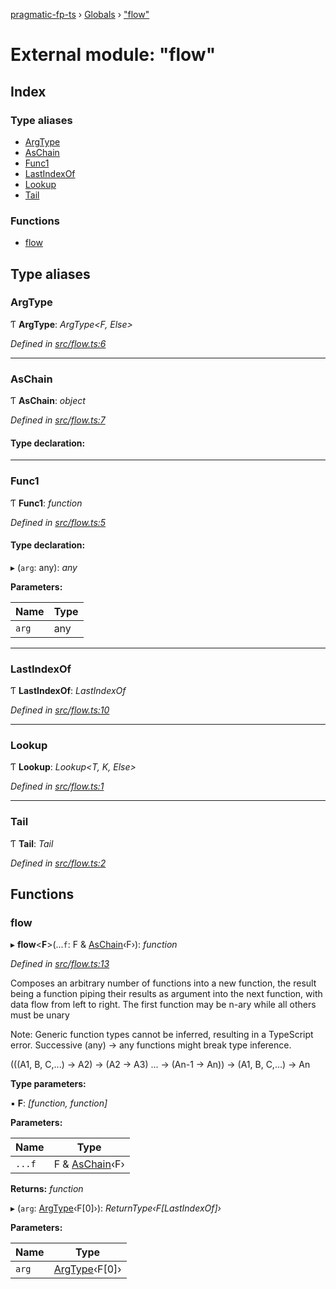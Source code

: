 [pragmatic-fp-ts](../README.md) › [Globals](../globals.md) › ["flow"](_flow_.md)

# External module: "flow"

## Index

### Type aliases

* [ArgType](_flow_.md#argtype)
* [AsChain](_flow_.md#aschain)
* [Func1](_flow_.md#func1)
* [LastIndexOf](_flow_.md#lastindexof)
* [Lookup](_flow_.md#lookup)
* [Tail](_flow_.md#tail)

### Functions

* [flow](_flow_.md#flow)

## Type aliases

###  ArgType

Ƭ **ArgType**: *ArgType<F, Else>*

*Defined in [src/flow.ts:6](https://github.com/hermann-p/pragmatic-fp-ts/blob/1e5cfe0/src/flow.ts#L6)*

___

###  AsChain

Ƭ **AsChain**: *object*

*Defined in [src/flow.ts:7](https://github.com/hermann-p/pragmatic-fp-ts/blob/1e5cfe0/src/flow.ts#L7)*

#### Type declaration:

___

###  Func1

Ƭ **Func1**: *function*

*Defined in [src/flow.ts:5](https://github.com/hermann-p/pragmatic-fp-ts/blob/1e5cfe0/src/flow.ts#L5)*

#### Type declaration:

▸ (`arg`: any): *any*

**Parameters:**

Name | Type |
------ | ------ |
`arg` | any |

___

###  LastIndexOf

Ƭ **LastIndexOf**: *LastIndexOf<T>*

*Defined in [src/flow.ts:10](https://github.com/hermann-p/pragmatic-fp-ts/blob/1e5cfe0/src/flow.ts#L10)*

___

###  Lookup

Ƭ **Lookup**: *Lookup<T, K, Else>*

*Defined in [src/flow.ts:1](https://github.com/hermann-p/pragmatic-fp-ts/blob/1e5cfe0/src/flow.ts#L1)*

___

###  Tail

Ƭ **Tail**: *Tail<T>*

*Defined in [src/flow.ts:2](https://github.com/hermann-p/pragmatic-fp-ts/blob/1e5cfe0/src/flow.ts#L2)*

## Functions

###  flow

▸ **flow**<**F**>(...`f`: F & [AsChain](_flow_.md#aschain)‹F›): *function*

*Defined in [src/flow.ts:13](https://github.com/hermann-p/pragmatic-fp-ts/blob/1e5cfe0/src/flow.ts#L13)*

Composes an arbitrary number of functions into a new function, the
result being a function piping their results as argument into the
next function, with data flow from left to right. The first
function may be n-ary while all others must be unary

Note: Generic function types cannot be inferred, resulting in a
TypeScript error. Successive (any) -> any functions might break
type inference.

(((A1, B, C,...)  -> A2) -> (A2 -> A3) ... -> (An-1 -> An)) -> (A1, B, C,...) -> An

**Type parameters:**

▪ **F**: *[function, function]*

**Parameters:**

Name | Type |
------ | ------ |
`...f` | F & [AsChain](_flow_.md#aschain)‹F› |

**Returns:** *function*

▸ (`arg`: [ArgType](_flow_.md#argtype)‹F[0]›): *ReturnType‹F[LastIndexOf<F>]›*

**Parameters:**

Name | Type |
------ | ------ |
`arg` | [ArgType](_flow_.md#argtype)‹F[0]› |
